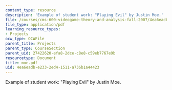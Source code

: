 ```yaml
---
content_type: resource
description: 'Example of student work: "Playing Evil" by Justin Moe.'
file: /courses/cms-600-videogame-theory-and-analysis-fall-2007/4ea6eadbe2332ed41511a736b1a44423_moe.pdf
file_type: application/pdf
learning_resource_types:
- Projects
ocw_type: OCWFile
parent_title: Projects
parent_type: CourseSection
parent_uid: 27422620-efa8-2dce-c8e8-c59eb7767e9b
resourcetype: Document
title: moe.pdf
uid: 4ea6eadb-e233-2ed4-1511-a736b1a44423
---
```

Example of student work: "Playing Evil" by Justin Moe.

